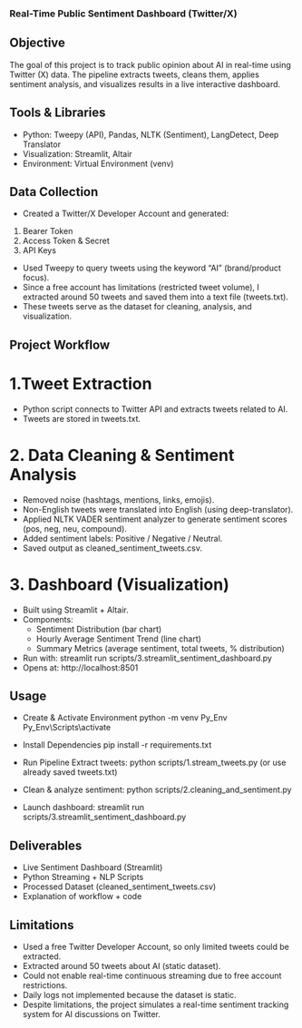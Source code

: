 
### Real-Time Public Sentiment Dashboard (Twitter/X)

## Objective
The goal of this project is to track public opinion about AI in real-time using Twitter (X) data. The pipeline extracts tweets, cleans them, applies sentiment analysis, and visualizes results in a live interactive dashboard.

## Tools & Libraries
- Python: Tweepy (API), Pandas, NLTK (Sentiment), LangDetect, Deep Translator
- Visualization: Streamlit, Altair
- Environment: Virtual Environment (venv)

## Data Collection
- Created a Twitter/X Developer Account and generated:
1. Bearer Token
2. Access Token & Secret
3. API Keys
- Used Tweepy to query tweets using the keyword “AI” (brand/product focus).
- Since a free account has limitations (restricted tweet volume), I extracted around 50 tweets and saved them into a text file (tweets.txt).
- These tweets serve as the dataset for cleaning, analysis, and visualization.

## Project Workflow
# 1.Tweet Extraction
- Python script connects to Twitter API and extracts tweets related to AI.
- Tweets are stored in tweets.txt.

# 2. Data Cleaning & Sentiment Analysis
- Removed noise (hashtags, mentions, links, emojis).
- Non-English tweets were translated into English (using deep-translator).
- Applied NLTK VADER sentiment analyzer to generate sentiment scores (pos, neg, neu, compound).
- Added sentiment labels: Positive / Negative / Neutral.
- Saved output as cleaned_sentiment_tweets.csv.

# 3. Dashboard (Visualization)
- Built using Streamlit + Altair.
- Components:
    - Sentiment Distribution (bar chart)
    - Hourly Average Sentiment Trend (line chart)
    - Summary Metrics (average sentiment, total tweets, % distribution)
- Run with:
    streamlit run scripts/3.streamlit_sentiment_dashboard.py
- Opens at: http://localhost:8501


## Usage
- Create & Activate Environment
python -m venv Py_Env
Py_Env\Scripts\activate

- Install Dependencies
pip install -r requirements.txt

- Run Pipeline
Extract tweets:
python scripts/1.stream_tweets.py
(or use already saved tweets.txt)

- Clean & analyze sentiment:
python scripts/2.cleaning_and_sentiment.py

- Launch dashboard:
streamlit run scripts/3.streamlit_sentiment_dashboard.py

## Deliverables
- Live Sentiment Dashboard (Streamlit)
- Python Streaming + NLP Scripts
- Processed Dataset (cleaned_sentiment_tweets.csv)
- Explanation of workflow + code

## Limitations
- Used a free Twitter Developer Account, so only limited tweets could be extracted.
- Extracted around 50 tweets about AI (static dataset).
- Could not enable real-time continuous streaming due to free account restrictions.
- Daily logs not implemented because the dataset is static.
- Despite limitations, the project simulates a real-time sentiment tracking system for AI discussions on Twitter.

